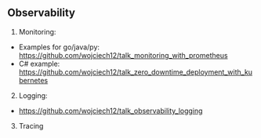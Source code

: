 ## Observability

1. Monitoring:

  - Examples for go/java/py: https://github.com/wojciech12/talk_monitoring_with_prometheus
  - C# example: https://github.com/wojciech12/talk_zero_downtime_deployment_with_kubernetes

2. Logging:

  - https://github.com/wojciech12/talk_observability_logging

3. Tracing
